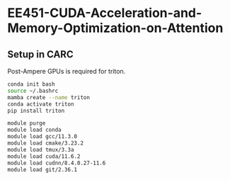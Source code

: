 # EE451-CUDA-Acceleration-and-Memory-Optimization-on-Attention
## Setup in CARC
Post-Ampere GPUs is required for triton.
```bash
conda init bash
source ~/.bashrc
mamba create --name triton
conda activate triton
pip install triton

module purge
module load conda
module load gcc/11.3.0 
module load cmake/3.23.2
module load tmux/3.3a
module load cuda/11.6.2
module load cudnn/8.4.0.27-11.6
module load git/2.36.1


```

